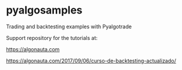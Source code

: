 # pyalgosamples

Trading and backtesting examples with Pyalgotrade

Support repository for the tutorials at:

https://algonauta.com

https://algonauta.com/2017/09/06/curso-de-backtesting-actualizado/